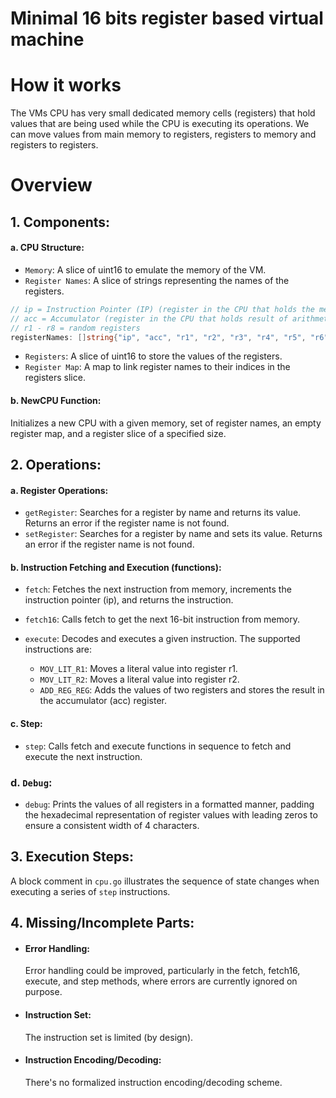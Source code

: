 # Minimal 16 bits register based virtual machine

# How it works

The VMs CPU has very small dedicated memory cells (registers) that hold values that are being used while the CPU is executing its operations.
We can move values from main memory to registers, registers to memory and registers to registers.

# Overview

## 1. Components:

#### a. CPU Structure:

- `Memory`: A slice of uint16 to emulate the memory of the VM.
- `Register Names`: A slice of strings representing the names of the registers.

```go
// ip = Instruction Pointer (IP) (register in the CPU that holds the memory address of the next instruction to be executed),
// acc = Accumulator (register in the CPU that holds result of arithmetic operations),
// r1 - r8 = random registers
registerNames: []string{"ip", "acc", "r1", "r2", "r3", "r4", "r5", "r6", "r7", "r8"},
```

- `Registers`: A slice of uint16 to store the values of the registers.
- `Register Map`: A map to link register names to their indices in the registers slice.

#### b. NewCPU Function:

Initializes a new CPU with a given memory, set of register names, an empty register map, and a register slice of a specified size.

## 2. Operations:

#### a. Register Operations:

- `getRegister`: Searches for a register by name and returns its value. Returns an error if the register name is not found.
- `setRegister`: Searches for a register by name and sets its value. Returns an error if the register name is not found.

#### b. Instruction Fetching and Execution (functions):

- `fetch`: Fetches the next instruction from memory, increments the instruction pointer (ip), and returns the instruction.
- `fetch16`: Calls fetch to get the next 16-bit instruction from memory.
- `execute`: Decodes and executes a given instruction.
  The supported instructions are:

  - `MOV_LIT_R1`: Moves a literal value into register r1.
  - `MOV_LIT_R2`: Moves a literal value into register r2.
  - `ADD_REG_REG`: Adds the values of two registers and stores the result in the accumulator (acc) register.

#### c. Step:

- `step`:
  Calls fetch and execute functions in sequence to fetch and execute the next instruction.

### d. `Debug`:

- `debug`:
  Prints the values of all registers in a formatted manner, padding the hexadecimal representation of register values with leading zeros to ensure a consistent width of 4 characters.

## 3. Execution Steps:

A block comment in `cpu.go` illustrates the sequence of state changes when executing a series of `step` instructions.

## 4. Missing/Incomplete Parts:

- #### Error Handling:

  Error handling could be improved, particularly in the fetch, fetch16, execute, and step methods, where errors are currently ignored on purpose.

- #### Instruction Set:

  The instruction set is limited (by design).

- #### Instruction Encoding/Decoding:
  There's no formalized instruction encoding/decoding scheme.

